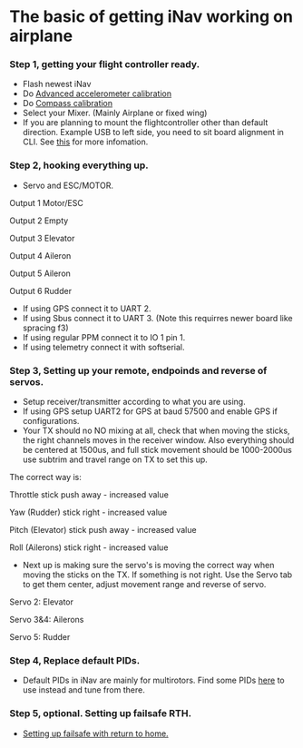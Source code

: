 # The basic of getting iNav working on airplane

### Step 1, getting your flight controller ready.

* Flash newest iNav
* Do [Advanced accelerometer calibration](https://github.com/iNavFlight/inav/wiki/Advanced-accelerometer-calibration)
* Do [Compass calibration](https://github.com/iNavFlight/inav/wiki/%5BWiP%5D-Quick-setup-guide#compass-calibration)
* Select your Mixer. (Mainly Airplane or fixed wing)
* If you are planning to mount the flightcontroller other than default direction. Example USB to left side, you need to sit board alignment in CLI. See [this](https://github.com/iNavFlight/inav/wiki/Advanced-accelerometer-calibration#level-calibration) for more infomation.

### Step 2, hooking everything up.

* Servo and ESC/MOTOR. 

Output 1 Motor/ESC

Output 2 Empty

Output 3 Elevator

Output 4 Aileron

Output 5 Aileron

Output 6 Rudder

* If using GPS connect it to UART 2.
* If using Sbus connect it to UART 3. (Note this requirres newer board like spracing f3)
* If using regular PPM connect it to IO 1 pin 1.
* If using telemetry connect it with softserial.

### Step 3, Setting up your remote, endpoinds and reverse of servos.

* Setup receiver/transmitter according to what you are using.
* If using GPS setup UART2 for GPS at baud 57500 and enable GPS if configurations.
* Your TX should no NO mixing at all, check that when moving the sticks, the right channels moves in the receiver window. Also everything should be centered at 1500us, and full stick movement should be 1000-2000us use subtrim and travel range on TX to set this up. 

The correct way is:

Throttle stick push away - increased value

Yaw (Rudder) stick right - increased value

Pitch (Elevator) stick push away - increased value

Roll (Ailerons) stick right - increased value

* Next up is making sure the servo's is moving the correct way when moving the sticks on the TX. If something is not right. Use the Servo tab to get them center, adjust movement range and reverse of servo.

Servo 2: Elevator

Servo 3&4: Ailerons

Servo 5: Rudder


### Step 4, Replace default PIDs.

* Default PIDs in iNav are mainly for multirotors. Find some PIDs [here](https://github.com/iNavFlight/inav/wiki/Tested-PID-values-on-different-types-of-aircrafts#fixed-wing) to use instead and tune from there.


### Step 5, optional. Setting up failsafe RTH.

* [Setting up failsafe with return to home.](https://github.com/iNavFlight/inav/wiki/%5BWiP%5D-Quick-setup-guide#4-setting-up-failsafe-with-return-to-home)